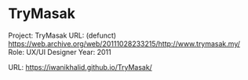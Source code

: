 # TryMasak

Project: TryMasak
URL: (defunct) https://web.archive.org/web/20111028233215/http://www.trymasak.my/
Role: UX/UI Designer
Year: 2011

URL: https://iwanikhalid.github.io/TryMasak/
